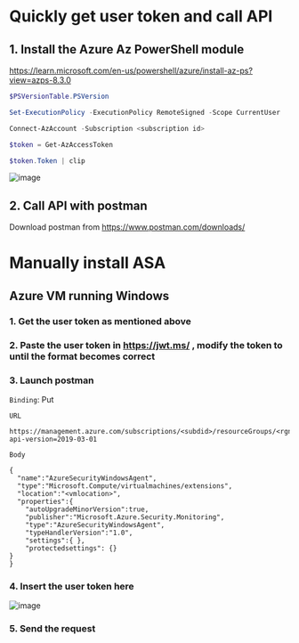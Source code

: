 # Quickly get user token and call API

## 1. Install the Azure Az PowerShell module
https://learn.microsoft.com/en-us/powershell/azure/install-az-ps?view=azps-8.3.0
```powershell
$PSVersionTable.PSVersion

Set-ExecutionPolicy -ExecutionPolicy RemoteSigned -Scope CurrentUser

Connect-AzAccount -Subscription <subscription id>

$token = Get-AzAccessToken

$token.Token | clip
```
![image](https://user-images.githubusercontent.com/96930989/210188454-74d8a6f2-9941-48b3-88d9-8b16bcc138dd.png)

## 2. Call API with postman
Download postman from https://www.postman.com/downloads/

# Manually install ASA
## Azure VM running Windows
### 1. Get the user token as mentioned above
### 2. Paste the user token in https://jwt.ms/ , modify the token to until the format becomes correct
### 3. Launch postman

`Binding`: Put

`URL`
```
https://management.azure.com/subscriptions/<subdid>/resourceGroups/<rgname>/providers/Microsoft.Compute/virtualMachines/<vmname>/extensions/AzureSecurityWindowsAgent?api-version=2019-03-01
```

`Body`
```
{
  "name":"AzureSecurityWindowsAgent", 
  "type":"Microsoft.Compute/virtualmachines/extensions", 
  "location":"<vmlocation>", 
  "properties":{ 
    "autoUpgradeMinorVersion":true, 
    "publisher":"Microsoft.Azure.Security.Monitoring", 
    "type":"AzureSecurityWindowsAgent", 
    "typeHandlerVersion":"1.0",
    "settings":{ },
    "protectedsettings": {}
}
}
```


### 4. Insert the user token here
![image](https://user-images.githubusercontent.com/96930989/210289242-15003c92-1406-4289-9cfd-a08e5cd7260f.png)

### 5. Send the request
